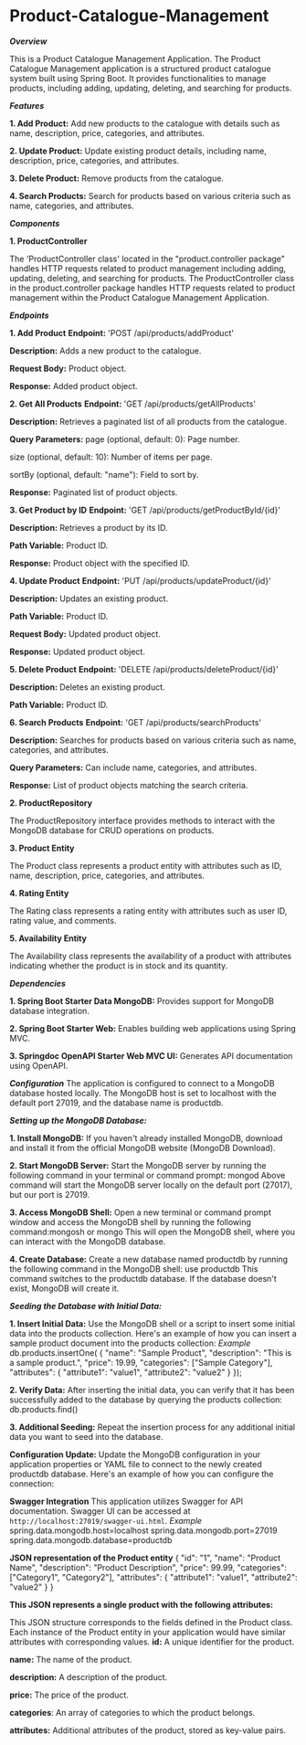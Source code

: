 # Product-Catalogue-Management

_**Overview**_

This is a Product Catalogue Management Application. The Product Catalogue Management application is a structured product catalogue system built using Spring Boot. It provides functionalities to manage products, including adding, updating, deleting, and searching for products.

_**Features**_

**1. Add Product:** Add new products to the catalogue with details such as name, description, price, categories, and attributes.

**2. Update Product:** Update existing product details, including name, description, price, categories, and attributes.

**3. Delete Product:** Remove products from the catalogue.

**4. Search Products:** Search for products based on various criteria such as name, categories, and attributes.

_**Components**_ 

**1. ProductController**

The 'ProductController class' located in the "product.controller package" handles HTTP requests related to product management including adding, updating, deleting, and searching for products. The ProductController class in the product.controller package handles HTTP requests related to product management within the Product Catalogue Management Application.

_**Endpoints**_

**1. Add Product**
**Endpoint:** 'POST /api/products/addProduct'

**Description:** Adds a new product to the catalogue.

**Request Body:** Product object.

**Response:** Added product object.

**2. Get All Products**
**Endpoint:** 'GET /api/products/getAllProducts'

**Description:** Retrieves a paginated list of all products from the catalogue.

**Query Parameters:**
page (optional, default: 0): Page number.

size (optional, default: 10): Number of items per page.

sortBy (optional, default: "name"): Field to sort by.

**Response:** Paginated list of product objects.

**3. Get Product by ID**
**Endpoint:** 'GET /api/products/getProductById/{id}'

**Description:** Retrieves a product by its ID.

**Path Variable:** Product ID.

**Response:** Product object with the specified ID.

**4. Update Product**
**Endpoint:** 'PUT /api/products/updateProduct/{id}'

**Description:** Updates an existing product.

**Path Variable:** Product ID.

**Request Body:** Updated product object.

**Response:** Updated product object.

**5. Delete Product**
**Endpoint:** 'DELETE /api/products/deleteProduct/{id}'

**Description:** Deletes an existing product.

**Path Variable:** Product ID.

**6. Search Products**
**Endpoint:** 'GET /api/products/searchProducts'

**Description:** Searches for products based on various criteria such as name, categories, and attributes.

**Query Parameters:** Can include name, categories, and attributes.

**Response:** List of product objects matching the search criteria.

**2. ProductRepository**

The ProductRepository interface provides methods to interact with the MongoDB database for CRUD operations on products.

**3. Product Entity**

The Product class represents a product entity with attributes such as ID, name, description, price, categories, and attributes.

**4. Rating Entity**

The Rating class represents a rating entity with attributes such as user ID, rating value, and comments.

**5. Availability Entity**

The Availability class represents the availability of a product with attributes indicating whether the product is in stock and its quantity.

_**Dependencies**_

**1. Spring Boot Starter Data MongoDB:** Provides support for MongoDB database integration.

**2. Spring Boot Starter Web:** Enables building web applications using Spring MVC.

**3. Springdoc OpenAPI Starter Web MVC UI:** Generates API documentation using OpenAPI.

_**Configuration**_
The application is configured to connect to a MongoDB database hosted locally. The MongoDB host is set to localhost with the default port 27019, and the database name is productdb.

_**Setting up the MongoDB Database:**_

**1. Install MongoDB:** If you haven't already installed MongoDB, download and install it from the official MongoDB website (MongoDB Download).

**2. Start MongoDB Server:** Start the MongoDB server by running the following command in your terminal or command prompt: mongod
Above command will start the MongoDB server locally on the default port (27017), but our port is 27019.

**3. Access MongoDB Shell:** Open a new terminal or command prompt window and access the MongoDB shell by running the following command:mongosh or mongo
This will open the MongoDB shell, where you can interact with the MongoDB database.

**4. Create Database:** Create a new database named productdb by running the following command in the MongoDB shell: use productdb
This command switches to the productdb database. If the database doesn't exist, MongoDB will create it.


_**Seeding the Database with Initial Data:**_

**1. Insert Initial Data:** Use the MongoDB shell or a script to insert some initial data into the products collection. Here's an example of how you can insert a sample product document into the products collection:
_Example_
db.products.insertOne(
{
  "name": "Sample Product",
  "description": "This is a sample product.",
  "price": 19.99,
  "categories": ["Sample Category"],
  "attributes": {
    "attribute1": "value1",
    "attribute2": "value2"
  }
});

**2. Verify Data:** After inserting the initial data, you can verify that it has been successfully added to the database by querying the products collection: db.products.find()

**3. Additional Seeding:** Repeat the insertion process for any additional initial data you want to seed into the database.

**Configuration Update:**
Update the MongoDB configuration in your application properties or YAML file to connect to the newly created productdb database. Here's an example of how you can configure the connection:

**Swagger Integration**
This application utilizes Swagger for API documentation. Swagger UI can be accessed at `http://localhost:27019/swagger-ui.html`.
_Example_
spring.data.mongodb.host=localhost
spring.data.mongodb.port=27019
spring.data.mongodb.database=productdb


**JSON representation of the Product entity**
{
  "id": "1",
  "name": "Product Name",
  "description": "Product Description",
  "price": 99.99,
  "categories": ["Category1", "Category2"],
  "attributes":
  {
    "attribute1": "value1",
    "attribute2": "value2"
  }
}

**This JSON represents a single product with the following attributes:**

This JSON structure corresponds to the fields defined in the Product class. Each instance of the Product entity in your application would have similar attributes with corresponding values.
**id:** A unique identifier for the product.

**name:** The name of the product.

**description:** A description of the product.

**price:** The price of the product.

**categories**: An array of categories to which the product belongs.

**attributes:** Additional attributes of the product, stored as key-value pairs.
